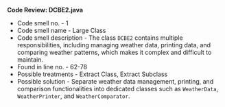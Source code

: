 **Code Review: DCBE2.java**

- Code smell no. - 1
- Code smell name - Large Class
- Code smell description - The class `DCBE2` contains multiple responsibilities, including managing weather data, printing data, and comparing weather patterns, which makes it complex and difficult to maintain.
- Found in line no. - 62-78
- Possible treatments - Extract Class, Extract Subclass
- Possible solution - Separate weather data management, printing, and comparison functionalities into dedicated classes such as `WeatherData`, `WeatherPrinter`, and `WeatherComparator`.